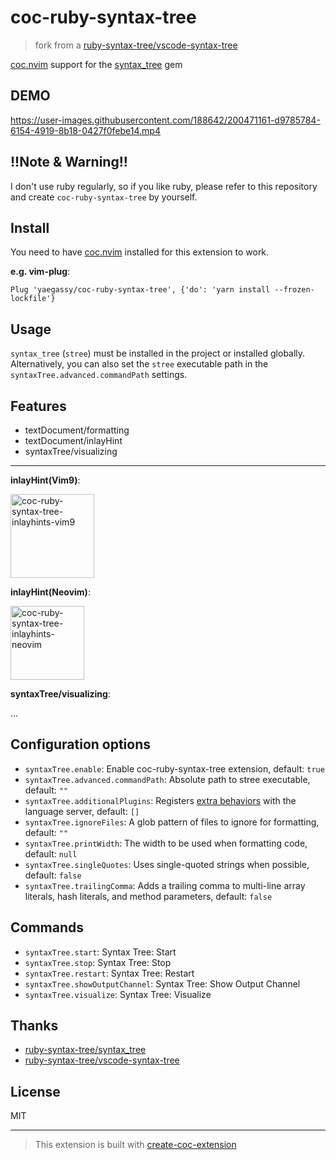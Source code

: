 # coc-ruby-syntax-tree

> fork from a [ruby-syntax-tree/vscode-syntax-tree](https://github.com/ruby-syntax-tree/vscode-syntax-tree)

[coc.nvim](https://github.com/neoclide/coc.nvim) support for the [syntax_tree](https://github.com/ruby-syntax-tree/syntax_tree) gem

## DEMO

https://user-images.githubusercontent.com/188642/200471161-d9785784-6154-4919-8b18-0427f0febe14.mp4

## **!!Note & Warning!!**

I don't use ruby regularly, so if you like ruby, please refer to this repository and create `coc-ruby-syntax-tree` by yourself.

## Install

You need to have [coc.nvim](https://github.com/neoclide/coc.nvim) installed for this extension to work.

**e.g. vim-plug**:

```vim
Plug 'yaegassy/coc-ruby-syntax-tree', {'do': 'yarn install --frozen-lockfile'}
```

## Usage

`syntax_tree` (`stree`) must be installed in the project or installed globally. Alternatively, you can also set the `stree` executable path in the `syntaxTree.advanced.commandPath` settings.

## Features

- textDocument/formatting
- textDocument/inlayHint
- syntaxTree/visualizing 

---

**inlayHint(Vim9)**:

<img width="134" alt="coc-ruby-syntax-tree-inlayhints-vim9" src="https://user-images.githubusercontent.com/188642/200488838-e3e83a87-80c8-4669-b32e-6878afca14c3.png">

**inlayHint(Neovim)**:

<img width="118" alt="coc-ruby-syntax-tree-inlayhints-neovim" src="https://user-images.githubusercontent.com/188642/200488866-b31d4cf4-1746-4235-8ff3-5fe6ce50e7dd.png">

**syntaxTree/visualizing**:

...

## Configuration options

- `syntaxTree.enable`: Enable coc-ruby-syntax-tree extension, default: `true`
- `syntaxTree.advanced.commandPath`: Absolute path to stree executable, default: `""`
- `syntaxTree.additionalPlugins`: Registers [extra behaviors](https://github.com/ruby-syntax-tree/syntax_tree#plugins) with the language server, default: `[]`
- `syntaxTree.ignoreFiles`: A glob pattern of files to ignore for formatting, default: `""`
- `syntaxTree.printWidth`: The width to be used when formatting code, default: `null`
- `syntaxTree.singleQuotes`: Uses single-quoted strings when possible, default: `false`
- `syntaxTree.trailingComma`: Adds a trailing comma to multi-line array literals, hash literals, and method parameters, default: `false`

## Commands

- `syntaxTree.start`: Syntax Tree: Start
- `syntaxTree.stop`: Syntax Tree: Stop
- `syntaxTree.restart`: Syntax Tree: Restart
- `syntaxTree.showOutputChannel`: Syntax Tree: Show Output Channel
- `syntaxTree.visualize`: Syntax Tree: Visualize

## Thanks

- [ruby-syntax-tree/syntax_tree](https://github.com/ruby-syntax-tree/syntax_tree)
- [ruby-syntax-tree/vscode-syntax-tree](https://github.com/ruby-syntax-tree/vscode-syntax-tree)

## License

MIT

---

> This extension is built with [create-coc-extension](https://github.com/fannheyward/create-coc-extension)
